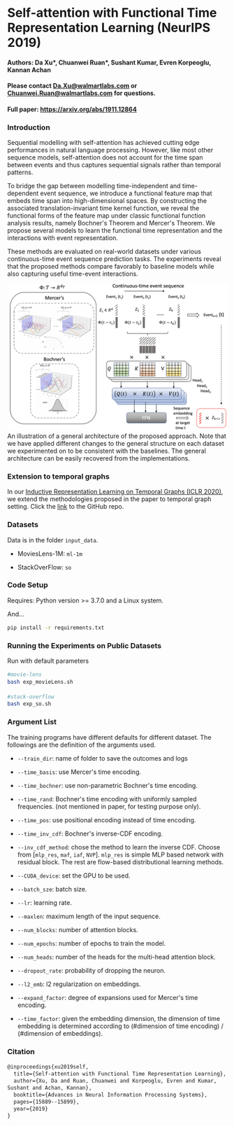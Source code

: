 # Self-attention with Functional Time Representation Learning (NeurIPS 2019)
<!--#### -->

#### Authors: Da Xu*, Chuanwei Ruan*, Sushant Kumar, Evren Korpeoglu,  Kannan Achan
#### Please contact Da.Xu@walmartlabs.com or Chuanwei.Ruan@walmartlabs.com for questions.

#### Full paper: https://arxiv.org/abs/1911.12864

### Introduction 
Sequential modelling with self-attention has achieved cutting edge performances in natural language processing. However, like most other sequence models, self-attention does not account for the time span between events and thus captures sequential signals rather than temporal patterns. 

To bridge the gap between modelling time-independent and time-dependent event sequence, we introduce a functional feature map that embeds time span into high-dimensional spaces. By constructing the associated translation-invariant time kernel function, we reveal the functional forms of the feature map under classic functional function analysis results, namely Bochner's Theorem and Mercer's Theorem. We propose several models to learn the functional time representation and the interactions with event representation. 

These methods are evaluated on real-world datasets under various continuous-time event sequence prediction tasks. The experiments reveal that the proposed methods compare favorably to baseline models while also capturing useful time-event interactions.

![illustration](architect.png?raw=true "workflow visualization")
An illustration of a general architecture of the proposed approach. Note that we have applied different changes to the general structure on each dataset we experimented on to be consistent with the baselines. The general architecture can be easily recovered from the implementations.

### Extension to temporal graphs
In our [Inductive Representation Learning on Temporal Graphs (ICLR 2020)](https://openreview.net/pdf?id=rJeW1yHYwH), we extend the methodologies proposed in the paper to temporal graph setting. Click the [link](https://github.com/StatsDLMathsRecomSys/Inductive-representation-learning-on-temporal-graphs) to the GitHub repo.

### Datasets
Data is in the folder ``input_data``. 
* MoviesLens-1M: ``ml-1m``

* StackOverFlow: ``so``


### Code Setup
Requires: Python version >=  3.7.0 and a Linux system.

And...

```bash
pip install -r requirements.txt 
```

### Running the Experiments on Public Datasets

Run with default parameters
```bash
#movie-lens
bash exp_movieLens.sh

#stack-overflow
bash exp_so.sh
```

### Argument List

The training programs have different defaults for different dataset. The followings are the definition of the arguments used.

* `--train_dir`: name of folder to save the outcomes and logs

* `--time_basis`: use Mercer's time encoding.

* `--time_bochner`: use non-parametric Bochner's time encoding.

* `--time_rand`: Bochner's time encoding with uniformly sampled frequencies. (not mentioned in paper, for testing purpose only).

* `--time_pos`: use positional encoding instead of time encoding.

* `--time_inv_cdf`:  Bochner's inverse-CDF encoding.

* `--inv_cdf_method`: chose the method to learn the inverse CDF. Choose from [`mlp_res`, `maf`, `iaf`, `NVP`]. `mlp_res` is simple MLP based network with residual block. The rest are flow-based distributional learning methods.

* `--CUDA_device`: set the GPU to be used. 

* `--batch_sze`: batch size. 

* `--lr`: learning rate.

* `--maxlen`: maximum length of the input sequence.

* `--num_blocks`: number of attention blocks.

* `--num_epochs`: number of epochs to train the model.

* `--num_heads`: number of the heads for the multi-head attention block.

* `--dropout_rate`: probability of dropping the neuron.

* `--l2_emb`: l2 regularization on embeddings.

* `--expand_factor`: degree of expansions used for Mercer's time encoding.

* `--time_factor`: given the embedding dimension, the dimension of time embedding is determined according to (#dimension of time encoding) / (#dimension of embeddings).



### Citation

```
@inproceedings{xu2019self,
  title={Self-attention with Functional Time Representation Learning},
  author={Xu, Da and Ruan, Chuanwei and Korpeoglu, Evren and Kumar, Sushant and Achan, Kannan},
  booktitle={Advances in Neural Information Processing Systems},
  pages={15889--15899},
  year={2019}
}
```
